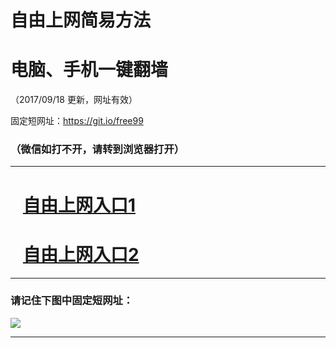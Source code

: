 ﻿# 自由上网简易方法

# 电脑、手机一键翻墙

（2017/09/18 更新，网址有效）

固定短网址：https://git.io/free99

### （微信如打不开，请转到浏览器打开）


***





# &nbsp;&nbsp; <a href="http://ft3017513066.fwq-tz1005.info/fwqtz01.html?t=091800125376 " target="_blank">自由上网入口1</a>
# &nbsp;&nbsp; <a href="http://ft2727320664.fwq-tz1006.info/fwqtz02.html?t=091800128761 " target="_blank">自由上网入口2</a>
***

### 请记住下图中固定短网址：

<img src="https://s3-us-west-2.amazonaws.com/fwq-1001/yjfq-20170905okok.png" /> 


***

